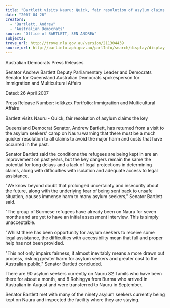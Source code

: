 ```yaml
---
title: "Bartlett visits Nauru: Quick, fair resolution of asylum claims the key."
date: "2007-04-26"
creators:
  - "Bartlett, Andrew"
  - "Australian Democrats"
source: "Office of BARTLETT, SEN ANDREW"
subjects:
trove_url: http://trove.nla.gov.au/version/211304439
source_url: http://parlinfo.aph.gov.au/parlInfo/search/display/display.w3p;query=Id%3A%22media/pressrel/2TVM6%22
---
```


 Australian Democrats Press Releases

 Senator Andrew Bartlett  Deputy Parliamentary Leader and Democrats Senator for  Queensland  Australian Democrats spokesperson for Immigration and  Multicultural Affairs

 Dated: 26 April 2007 

 Press Release Number: idlkkzcx  Portfolio: Immigration and Multicultural Affairs 

 Bartlett visits Nauru - Quick, fair resolution of asylum claims the key

 Queensland Democrat Senator, Andrew Bartlett, has returned from a visit to the asylum seekers' camp  on Nauru warning that there must be a much quicker resolution to all claims to avoid the major harm and  costs that have occurred in the past.   

 Senator Bartlett said the conditions the refugees are being kept in are an improvement on past years,  but the key dangers remain the same the potential for long delays and a lack of legal protections in  determining claims, along with difficulties with isolation and adequate access to legal assistance.   

 "We know beyond doubt that prolonged uncertainty and insecurity about the future, along with the  underlying fear of being sent back to unsafe situation, causes immense harm to many asylum seekers,"  Senator Bartlett said.   

 "The group of Burmese refugees have already been on Nauru for seven months and are yet to have an  initial assessment interview. This is simply unacceptable.   

 "Whilst there has been opportunity for asylum seekers to receive some legal assistance, the difficulties  with accessibility mean that full and proper help has not been provided.   

 "This not only impairs fairness, it almost inevitably means a more drawn out process, risking greater  harm for asylum seekers and greater cost to the Australian public," Senator Bartlett concluded.   

 There are 90 asylum seekers currently on Nauru 82 Tamils who have been there for about a month, and  8 Rohingya from Burma who arrived in Australian in August and were transferred to Nauru in September.   

 Senator Bartlett met with many of the ninety asylum seekers currently being kept on Nauru and  inspected the facility where they are staying. 

 

